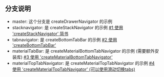 ## 分支说明

  - master: 这个分支是 createDrawerNavigator 的示例
  - stacknavigator: 是 createStackNavigator 的示例 [#1 使用 'createStackNavigator' 简书](https://www.jianshu.com/p/2cde3a91e104)
  - tabnavigator: 是 createBottomTabBar 的示例 [#2 使用 'createBottomTabBar'](https://www.jianshu.com/p/194b7544d966)
  - materialTabBar: 是 createMaterialBottomTabNavigator 的示例 (需要额外安装库) [#3 使用 'createMaterialBottomTabNavigator'](https://www.jianshu.com/p/1b1353a7fb97)
  - materialTopTabNavigator: 是 createMaterialTopTabNavigator 的示例 [#4 使用 'createMaterialTopTabNavigator' (可以使用滑动切换tabs)](https://www.jianshu.com/p/21ce0c75a163)

